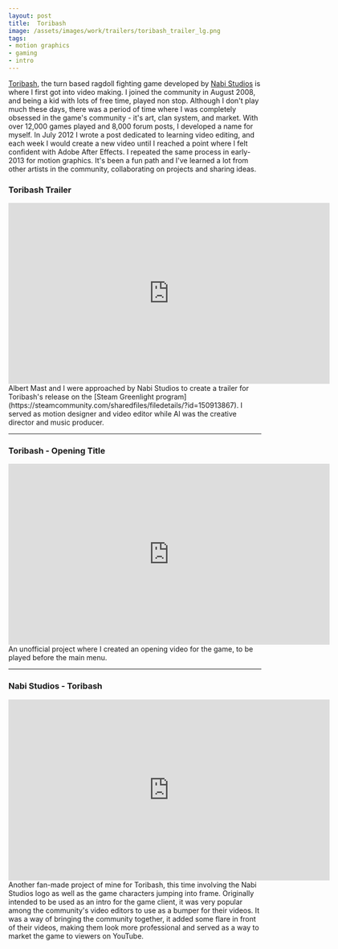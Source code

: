 ```yaml
---
layout: post
title:  Toribash
image: /assets/images/work/trailers/toribash_trailer_lg.png
tags:
- motion graphics
- gaming
- intro
---
```

[Toribash](http://toribash.com), the turn based ragdoll fighting game developed by [Nabi Studios](http://www.nabistudios.com/) is where I first got into video making. I joined the community in August 2008, and being a kid with lots of free time, played non stop. Although I don't play much these days, there was a period of time where I was completely obsessed in the game's community - it's art, clan system, and market. With over 12,000 games played and 8,000 forum posts, I developed a name for myself. In July 2012 I wrote a post dedicated to learning video editing, and each week I would create a new video until I reached a point where I felt confident with Adobe After Effects. I repeated the same process in early-2013 for motion graphics. It's been a fun path and I've learned a lot from other artists in the community, collaborating on projects and sharing ideas. 

### Toribash Trailer
<div class="vid" > <iframe width="640" height="360" src="https://player.vimeo.com/video/184433754" frameborder="0" allowfullscreen></iframe></div>
Albert Mast and I were approached by Nabi Studios to create a trailer for Toribash's release on the [Steam Greenlight program](https://steamcommunity.com/sharedfiles/filedetails/?id=150913867). I served as motion designer and video editor while Al was the creative director and music producer.

---

### Toribash - Opening Title
<div class="vid" > <iframe width="640" height="360" src="https://player.vimeo.com/video/183224375" frameborder="0" allowfullscreen></iframe></div>
An unofficial project where I created an opening video for the game, to be played before the main menu.

---

### Nabi Studios - Toribash
<div class="vid" > <iframe width="640" height="360" src="https://player.vimeo.com/video/184434154" frameborder="0" allowfullscreen></iframe></div>
Another fan-made project of mine for Toribash, this time involving the Nabi Studios logo as well as the game characters jumping into frame. Originally intended to be used as an intro for the game client, it was very popular among the community's video editors to use as a bumper for their videos. It was a way of bringing the community together, it added some flare in front of their videos, making them look more professional and served as a way to market the game to viewers on YouTube.